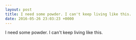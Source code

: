```yaml
---
layout: post
title: I need some powder. I can't keep living like this.
date: 2016-05-26 23:03:23 +0000
---
```


I need some powder. I can't keep living like this.

